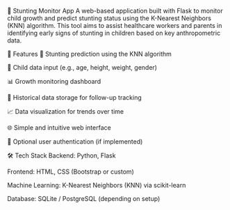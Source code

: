 🧒 Stunting Monitor App
A web-based application built with Flask to monitor child growth and predict stunting status using the K-Nearest Neighbors (KNN) algorithm. This tool aims to assist healthcare workers and parents in identifying early signs of stunting in children based on key anthropometric data.

📌 Features
🧠 Stunting prediction using the KNN algorithm

📝 Child data input (e.g., age, height, weight, gender)

📊 Growth monitoring dashboard

📂 Historical data storage for follow-up tracking

📈 Data visualization for trends over time

🌐 Simple and intuitive web interface

🔐 Optional user authentication (if implemented)

🛠️ Tech Stack
Backend: Python, Flask

Frontend: HTML, CSS (Bootstrap or custom)

Machine Learning: K-Nearest Neighbors (KNN) via scikit-learn

Database: SQLite / PostgreSQL (depending on setup)
